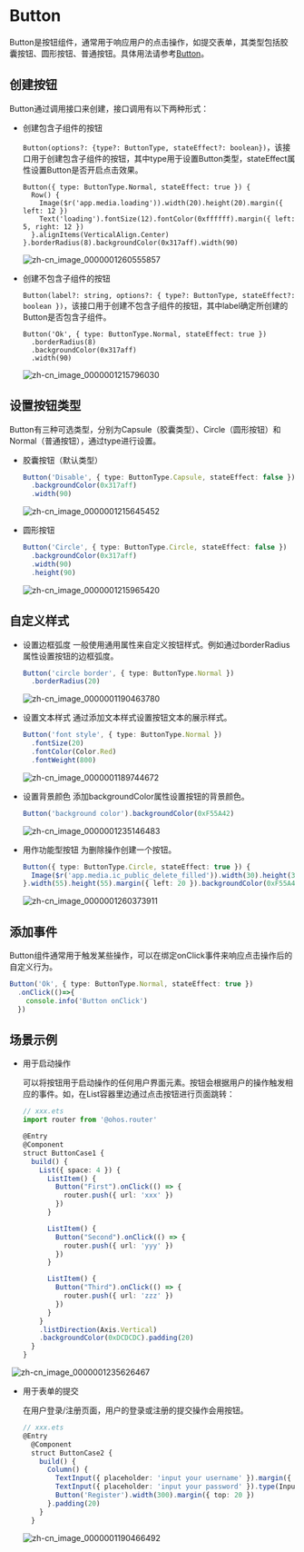 # Button


Button是按钮组件，通常用于响应用户的点击操作，如提交表单，其类型包括胶囊按钮、圆形按钮、普通按钮。具体用法请参考[Button](../reference/arkui-ts/ts-basic-components-button.md)。


## 创建按钮

Button通过调用接口来创建，接口调用有以下两种形式：

- 创建包含子组件的按钮

  `Button(options?: {type?: ButtonType, stateEffect?: boolean})`，该接口用于创建包含子组件的按钮，其中type用于设置Button类型，stateEffect属性设置Button是否开启点击效果。

  ```
  Button({ type: ButtonType.Normal, stateEffect: true }) {
    Row() {
      Image($r('app.media.loading')).width(20).height(20).margin({ left: 12 })
      Text('loading').fontSize(12).fontColor(0xffffff).margin({ left: 5, right: 12 })
    }.alignItems(VerticalAlign.Center)
  }.borderRadius(8).backgroundColor(0x317aff).width(90)
  ```


  ![zh-cn_image_0000001260555857](figures/zh-cn_image_0000001260555857.png)

- 创建不包含子组件的按钮

  `Button(label?: string, options?: { type?: ButtonType, stateEffect?: boolean })`，该接口用于创建不包含子组件的按钮，其中label确定所创建的Button是否包含子组件。

  ```
  Button('Ok', { type: ButtonType.Normal, stateEffect: true })
    .borderRadius(8)
    .backgroundColor(0x317aff)
    .width(90)
  ```


  ![zh-cn_image_0000001215796030](figures/zh-cn_image_0000001215796030.png)


## 设置按钮类型

Button有三种可选类型，分别为Capsule（胶囊类型）、Circle（圆形按钮）和Normal（普通按钮），通过type进行设置。

- 胶囊按钮（默认类型）

  ```ts
  Button('Disable', { type: ButtonType.Capsule, stateEffect: false })
    .backgroundColor(0x317aff)
    .width(90)
  ```

  ![zh-cn_image_0000001215645452](figures/zh-cn_image_0000001215645452.png)

- 圆形按钮

  ```ts
  Button('Circle', { type: ButtonType.Circle, stateEffect: false })
    .backgroundColor(0x317aff)
    .width(90)
    .height(90)
  ```

  ![zh-cn_image_0000001215965420](figures/zh-cn_image_0000001215965420.png)


## 自定义样式

- 设置边框弧度
  一般使用通用属性来自定义按钮样式。例如通过borderRadius属性设置按钮的边框弧度。


  ```ts
  Button('circle border', { type: ButtonType.Normal })
    .borderRadius(20)
  ```

  ![zh-cn_image_0000001190463780](figures/zh-cn_image_0000001190463780.png)

- 设置文本样式
  通过添加文本样式设置按钮文本的展示样式。


  ```ts
  Button('font style', { type: ButtonType.Normal })
    .fontSize(20)
    .fontColor(Color.Red)
    .fontWeight(800)
  ```

  ![zh-cn_image_0000001189744672](figures/zh-cn_image_0000001189744672.png)

- 设置背景颜色
  添加backgroundColor属性设置按钮的背景颜色。


  ```ts
  Button('background color').backgroundColor(0xF55A42)
  ```

  ![zh-cn_image_0000001235146483](figures/zh-cn_image_0000001235146483.png)

- 用作功能型按钮
  为删除操作创建一个按钮。


  ```ts
  Button({ type: ButtonType.Circle, stateEffect: true }) {
    Image($r('app.media.ic_public_delete_filled')).width(30).height(30)
  }.width(55).height(55).margin({ left: 20 }).backgroundColor(0xF55A42)
  ```

  ![zh-cn_image_0000001260373911](figures/zh-cn_image_0000001260373911.png)


## 添加事件

Button组件通常用于触发某些操作，可以在绑定onClick事件来响应点击操作后的自定义行为。


```ts
Button('Ok', { type: ButtonType.Normal, stateEffect: true })
  .onClick(()=>{
    console.info('Button onClick')
  })
```


## 场景示例

- 用于启动操作

  可以将按钮用于启动操作的任何用户界面元素。按钮会根据用户的操作触发相应的事件。如，在List容器里边通过点击按钮进行页面跳转：

  ```ts
  // xxx.ets  
  import router from '@ohos.router'

  @Entry
  @Component
  struct ButtonCase1 {
    build() {
      List({ space: 4 }) {
        ListItem() {
          Button("First").onClick(() => {
            router.push({ url: 'xxx' })
          })
        }

        ListItem() {
          Button("Second").onClick(() => {
            router.push({ url: 'yyy' })
          })
        }

        ListItem() {
          Button("Third").onClick(() => {
            router.push({ url: 'zzz' })
          })
        }
      }
      .listDirection(Axis.Vertical)
      .backgroundColor(0xDCDCDC).padding(20)
    }
  }
  ```


​      ![zh-cn_image_0000001235626467](figures/zh-cn_image_0000001235626467.png)


- 用于表单的提交

  在用户登录/注册页面，用户的登录或注册的提交操作会用按钮。

  ```ts
  // xxx.ets  
  @Entry
    @Component
    struct ButtonCase2 {
      build() {
        Column() {
          TextInput({ placeholder: 'input your username' }).margin({ top: 20 })
          TextInput({ placeholder: 'input your password' }).type(InputType.Password).margin({ top: 20 })
          Button('Register').width(300).margin({ top: 20 })
        }.padding(20)
      }
    }
  ```


  ![zh-cn_image_0000001190466492](figures/zh-cn_image_0000001190466492.png)
